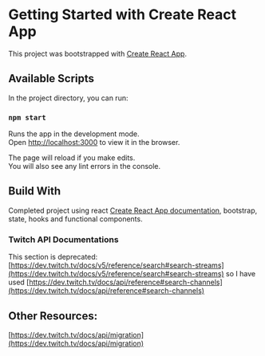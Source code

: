 # Getting Started with Create React App

This project was bootstrapped with [Create React App](https://github.com/facebook/create-react-app).

## Available Scripts

In the project directory, you can run:

### `npm start`

Runs the app in the development mode.\
Open [http://localhost:3000](http://localhost:3000) to view it in the browser.

The page will reload if you make edits.\
You will also see any lint errors in the console.

## Build With

Completed project using react [Create React App documentation](https://facebook.github.io/create-react-app/docs/getting-started), bootstrap, state, hooks and functional components.

### Twitch API Documentations

This section is deprecated: [https://dev.twitch.tv/docs/v5/reference/search#search-streams](https://dev.twitch.tv/docs/v5/reference/search#search-streams) so I have used [https://dev.twitch.tv/docs/api/reference#search-channels](https://dev.twitch.tv/docs/api/reference#search-channels)

## Other Resources:
[https://dev.twitch.tv/docs/api/migration](https://dev.twitch.tv/docs/api/migration)
